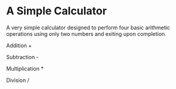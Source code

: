 
# A Simple Calculator

A very simple calculator designed to perform four basic arithmetic operations using only two numbers and exiting upon completion.

Addition +

Subtraction -

Multiplication *

Division /

